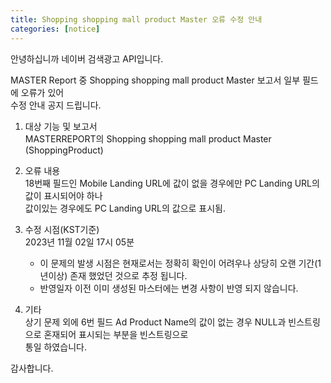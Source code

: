 ```yaml
---
title: Shopping shopping mall product Master 오류 수정 안내 
categories: [notice]
---
```


안녕하십니까 네이버 검색광고 API입니다.<br>

MASTER Report 중 Shopping shopping mall product Master 보고서 일부 필드에 오류가 있어 <br>
수정 안내 공지 드립니다. <br>

1. 대상 기능 및 보고서<br>
   MASTERREPORT의 Shopping shopping mall product Master (ShoppingProduct)<br>

2. 오류 내용<br>
   18번째 필드인 Mobile Landing URL에 값이 없을 경우에만 PC Landing URL의 값이 표시되어야 하나 <br>
   값이있는 경우에도 PC Landing URL의 값으로 표시됨.<br> 

3. 수정 시점(KST기준)<br>
   2023년 11월 02일 17시 05분<br>
   * 이 문제의 발생 시점은 현재로서는 정확히 확인이 어려우나 상당히 오랜 기간(1년이상) 존재 했었던 것으로 추정 됩니다.<br> 
   * 반영일자 이전 이미 생성된 마스터에는 변경 사항이 반영 되지 않습니다. <br>

4. 기타 <br>
   상기 문제 외에 6번 필드 Ad Product Name의 값이 없는 경우 NULL과 빈스트링으로 혼재되어 표시되는 부분을 빈스트링으로 <br>
   통일 하였습니다. <br>
   
  
감사합니다. <br>
